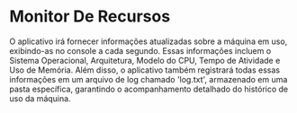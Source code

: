 # Monitor De Recursos
O aplicativo irá fornecer informações atualizadas sobre a máquina em uso, exibindo-as no console a cada segundo. Essas informações incluem o Sistema Operacional, Arquitetura, Modelo do CPU, Tempo de Atividade e Uso de Memória. Além disso, o aplicativo também registrará todas essas informações em um arquivo de log chamado 'log.txt', armazenado em uma pasta específica, garantindo o acompanhamento detalhado do histórico de uso da máquina.
